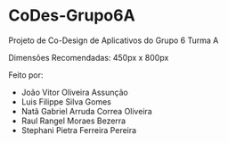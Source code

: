 # CoDes-Grupo6A
Projeto de Co-Design de Aplicativos do Grupo 6 Turma A

Dimensões Recomendadas: 450px x 800px

Feito por:
- João Vitor Oliveira Assunção
- Luis Filippe Silva Gomes
- Natã Gabriel Arruda Correa Oliveira
- Raul Rangel Moraes Bezerra
- Stephani Pietra Ferreira Pereira